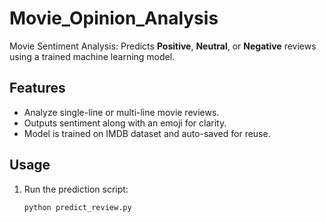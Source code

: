 # Movie_Opinion_Analysis

Movie Sentiment Analysis: Predicts **Positive**, **Neutral**, or **Negative** reviews using a trained machine learning model.

## Features
- Analyze single-line or multi-line movie reviews.
- Outputs sentiment along with an emoji for clarity.
- Model is trained on IMDB dataset and auto-saved for reuse.

## Usage
1. Run the prediction script:
   ```bash
   python predict_review.py
